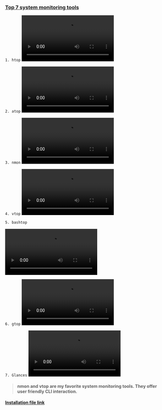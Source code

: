 ### [Top 7 system monitoring tools]()

`1. htop`
![7-sys-monitoring-tools](./src/htop.mov)

`2. atop`
![7-sys-monitoring-tools](./src/atop.mov)

`3. nmon`
![7-sys-monitoring-tools](./src/nmon.mov)

`4. vtop`
![7-sys-monitoring-tools](./src/vtop.mov)

`5. bashtop`

![7-sys-monitoring-tools](./src/bashtop.mov)

`6. gtop`
![7-sys-monitoring-tools](./src/gtop.mov)

`7. Glances`
![7-sys-monitoring-tools](./src/glances.mov)

> #### nmon and vtop are my favorite system monitoring tools. They offer user friendly CLI interaction.


#### [Installation file link](https://github.com/simulationpoint/top.7_system_monitoring_tools/blob/main/7sys-monitoring-tools.sh)



